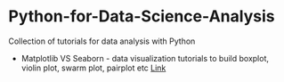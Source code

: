 # Python-for-Data-Science-Analysis
Collection of tutorials for data analysis with Python 

* Matplotlib VS Seaborn - data visualization tutorials to build boxplot, violin plot, swarm plot, pairplot etc [Link](https://github.com/harishmuh/Python-for-Data-Science-Analysis/blob/main/Visualization_Matplotlib_VS_Seaborn.ipynb) 
